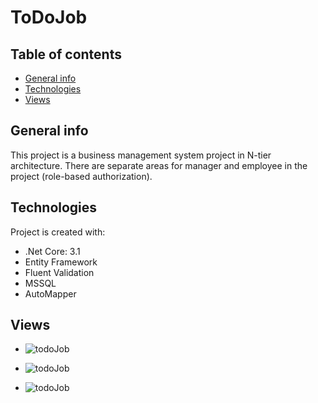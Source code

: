 # ToDoJob

## Table of contents
* [General info](#general-info)
* [Technologies](#technologies)
* [Views](#views)
## General info
This project is a business management system project in N-tier architecture. There are separate areas for manager and employee in the project (role-based authorization).
	
## Technologies
Project is created with:
* .Net Core: 3.1
* Entity Framework
* Fluent Validation
* MSSQL
* AutoMapper

## Views
* ![todoJob](https://user-images.githubusercontent.com/58364191/110790179-c4dad580-8281-11eb-93ec-0463435adf49.png) 

* ![todoJob](https://user-images.githubusercontent.com/58364191/110791408-3d8e6180-8283-11eb-9bc4-df32e1af9493.png)

* ![todoJob](https://user-images.githubusercontent.com/58364191/110791111-e1c3d880-8282-11eb-9fdb-d286ee3abedf.png)

 
 


 
 
  
  
  
  
  
  
  
  
  
  
  
  
 
 
 

 
